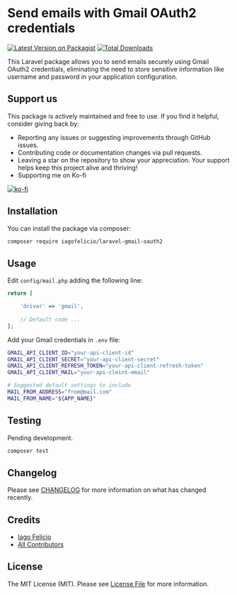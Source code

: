 # Send emails with Gmail OAuth2 credentials 

[![Latest Version on Packagist](https://img.shields.io/packagist/v/iagofelicio/laravel-gmail-oauth2.svg?style=flat-square)](https://packagist.org/packages/iagofelicio/laravel-gmail-oauth2)
[![Total Downloads](https://img.shields.io/packagist/dt/iagofelicio/laravel-gmail-oauth2.svg?style=flat-square)](https://packagist.org/packages/iagofelicio/laravel-gmail-oauth2)

This Laravel package allows you to send emails securely using Gmail OAuth2 credentials, eliminating the need to store sensitive information like username and password in your application configuration.

## Support us

This package is actively maintained and free to use. If you find it helpful, consider giving back by:

* Reporting any issues or suggesting improvements through GitHub issues.
* Contributing code or documentation changes via pull requests.
* Leaving a star on the repository to show your appreciation.
Your support helps keep this project alive and thriving!
* Supporting me on Ko-fi

[![ko-fi](https://ko-fi.com/img/githubbutton_sm.svg)](https://ko-fi.com/E1E3C4XVI)

## Installation

You can install the package via composer:

```bash
composer require iagofelicio/laravel-gmail-oauth2
```

## Usage

Edit `config/mail.php` adding the following line:

```php
return [

    'driver' => 'gmail',
    
    // Default code ...
];
```

Add your Gmail credentials in `.env` file:

```bash
GMAIL_API_CLIENT_ID="your-api-client-id"
GMAIL_API_CLIENT_SECRET="your-api-client-secret"
GMAIL_API_CLIENT_REFRESH_TOKEN="your-api-client-refresh-token"
GMAIL_API_CLIENT_MAIL="your-api-cleint-email"

# Suggested default settings to include
MAIL_FROM_ADDRESS="from@mail.com"
MAIL_FROM_NAME="${APP_NAME}"
```

## Testing

Pending development.

```bash
composer test
```

## Changelog

Please see [CHANGELOG](CHANGELOG.md) for more information on what has changed recently.

## Credits

- [Iago Felicio](https://github.com/iagofelicio)
- [All Contributors](../../contributors)

## License

The MIT License (MIT). Please see [License File](LICENSE) for more information.